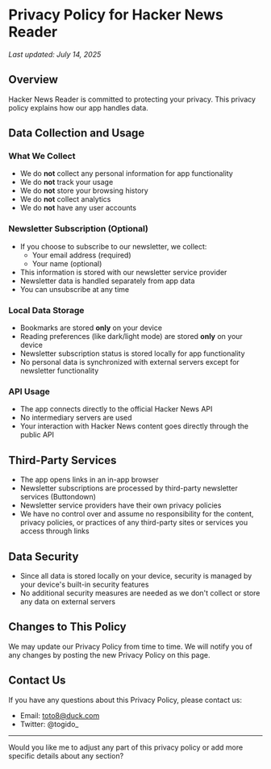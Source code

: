 # Privacy Policy for Hacker News Reader

*Last updated: July 14, 2025*

## Overview

Hacker News Reader is committed to protecting your privacy. This privacy policy explains how our app handles data.

## Data Collection and Usage

### What We Collect
- We do **not** collect any personal information for app functionality
- We do **not** track your usage
- We do **not** store your browsing history
- We do **not** collect analytics
- We do **not** have any user accounts

### Newsletter Subscription (Optional)
- If you choose to subscribe to our newsletter, we collect:
  - Your email address (required)
  - Your name (optional)
- This information is stored with our newsletter service provider
- Newsletter data is handled separately from app data
- You can unsubscribe at any time

### Local Data Storage
- Bookmarks are stored **only** on your device
- Reading preferences (like dark/light mode) are stored **only** on your device
- Newsletter subscription status is stored locally for app functionality
- No personal data is synchronized with external servers except for newsletter functionality

### API Usage
- The app connects directly to the official Hacker News API
- No intermediary servers are used
- Your interaction with Hacker News content goes directly through the public API

## Third-Party Services
- The app opens links in an in-app browser
- Newsletter subscriptions are processed by third-party newsletter services (Buttondown)
- Newsletter service providers have their own privacy policies
- We have no control over and assume no responsibility for the content, privacy policies, or practices of any third-party sites or services you access through links

## Data Security
- Since all data is stored locally on your device, security is managed by your device's built-in security features
- No additional security measures are needed as we don't collect or store any data on external servers

## Changes to This Policy
We may update our Privacy Policy from time to time. We will notify you of any changes by posting the new Privacy Policy on this page.

## Contact Us
If you have any questions about this Privacy Policy, please contact us:
- Email: toto8@duck.com
- Twitter: @togido_

---

Would you like me to adjust any part of this privacy policy or add more specific details about any section?